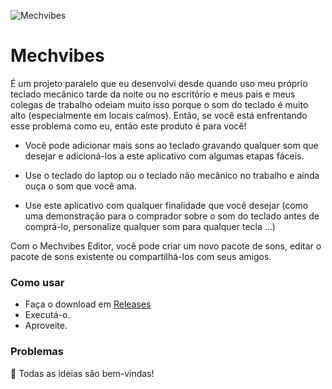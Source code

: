 ![Mechvibes](https://i.imgur.com/78qUULA.jpg)

# Mechvibes

É um projeto paralelo que eu desenvolvi desde quando uso meu próprio teclado mecânico tarde da noite ou no escritório e meus pais e meus colegas de trabalho odeiam muito isso porque o som do teclado é muito alto (especialmente em locais calmos). Então, se você está enfrentando esse problema como eu, então este produto é para você!

- Você pode adicionar mais sons ao teclado gravando qualquer som que desejar e adicioná-los a este aplicativo com algumas etapas fáceis.

- Use o teclado do laptop ou o teclado não mecânico no trabalho e ainda ouça o som que você ama.

- Use este aplicativo com qualquer finalidade que você desejar (como uma demonstração para o comprador sobre o som do teclado antes de comprá-lo, personalize qualquer som para qualquer tecla ...)

Com o Mechvibes Editor, você pode criar um novo pacote de sons, editar o pacote de sons existente ou compartilhá-los com seus amigos.

### Como usar

- Faça o download em [Releases](https://github.com/hainguyents13/mechvibes/releases/latest)
- Executá-o.
- Aproveite.

### Problemas

🤝 Todas as idéias são bem-vindas!

